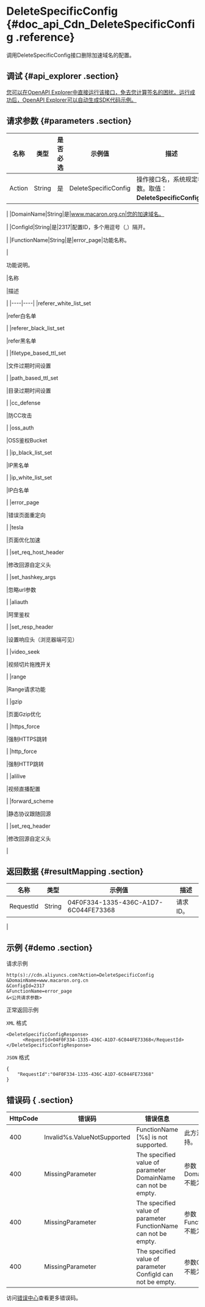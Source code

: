 # DeleteSpecificConfig {#doc_api_Cdn_DeleteSpecificConfig .reference}

调用DeleteSpecificConfig接口删除加速域名的配置。

## 调试 {#api_explorer .section}

[您可以在OpenAPI Explorer中直接运行该接口，免去您计算签名的困扰。运行成功后，OpenAPI Explorer可以自动生成SDK代码示例。](https://api.aliyun.com/#product=Cdn&api=DeleteSpecificConfig&type=RPC&version=2014-11-11)

## 请求参数 {#parameters .section}

|名称|类型|是否必选|示例值|描述|
|--|--|----|---|--|
|Action|String|是|DeleteSpecificConfig|操作接口名，系统规定参数。取值：**DeleteSpecificConfig**。

 |
|DomainName|String|是|www.macaron.org.cn|您的加速域名。

 |
|ConfigId|String|是|2317|配置ID，多个用逗号（,）隔开。

 |
|FunctionName|String|是|error\_page|功能名称。

 |

功能说明。

|名称

|描述

|
|----|----|
|referer\_white\_list\_set

|refer白名单

|
|referer\_black\_list\_set

|refer黑名单

|
|filetype\_based\_ttl\_set

|文件过期时间设置

|
|path\_based\_ttl\_set

|目录过期时间设置

|
|cc\_defense

|防CC攻击

|
|oss\_auth

|OSS鉴权Bucket

|
|ip\_black\_list\_set

|IP黑名单

|
|ip\_white\_list\_set

|IP白名单

|
|error\_page

|错误页面重定向

|
|tesla

|页面优化加速

|
|set\_req\_host\_header

|修改回源自定义头

|
|set\_hashkey\_args

|忽略url参数

|
|aliauth

|阿里鉴权

|
|set\_resp\_header

|设置响应头（浏览器端可见）

|
|video\_seek

|视频切片拖拽开关

|
|range

|Range请求功能

|
|gzip

|页面Gzip优化

|
|https\_force

|强制HTTPS跳转

|
|http\_force

|强制HTTP跳转

|
|alilive

|视频直播配置

|
|forward\_scheme

|静态协议跟随回源

|
|set\_req\_header

|修改回源自定义头

|

## 返回数据 {#resultMapping .section}

|名称|类型|示例值|描述|
|--|--|---|--|
|RequestId|String|04F0F334-1335-436C-A1D7-6C044FE73368|请求ID。

 |

## 示例 {#demo .section}

请求示例

``` {#request_demo}
http(s)://cdn.aliyuncs.com?Action=DeleteSpecificConfig
&DomainName=www.macaron.org.cn
&ConfigId=2317
&FunctionName=error_page
&<公共请求参数>
```

正常返回示例

`XML` 格式

``` {#xml_return_success_demo}
<DeleteSpecificConfigResponse>
	  <RequestId>04F0F334-1335-436C-A1D7-6C044FE73368</RequestId>
</DeleteSpecificConfigResponse>
```

`JSON` 格式

``` {#json_return_success_demo}
{
	"RequestId":"04F0F334-1335-436C-A1D7-6C044FE73368"
}
```

## 错误码 { .section}

|HttpCode|错误码|错误信息|描述|
|--------|---|----|--|
|400|Invalid%s.ValueNotSupported|FunctionName \[%s\] is not supported.|此方法不支持。|
|400|MissingParameter|The specified value of parameter DomainName can not be empty.|参数DomainName不能为空。|
|400|MissingParameter|The specified value of parameter FunctionName can not be empty.|参数FunctionName不能为空。|
|400|MissingParameter|The specified value of parameter ConfigId can not be empty.|参数ConfigId不能为空。|

访问[错误中心](https://error-center.aliyun.com/status/product/Cdn)查看更多错误码。

